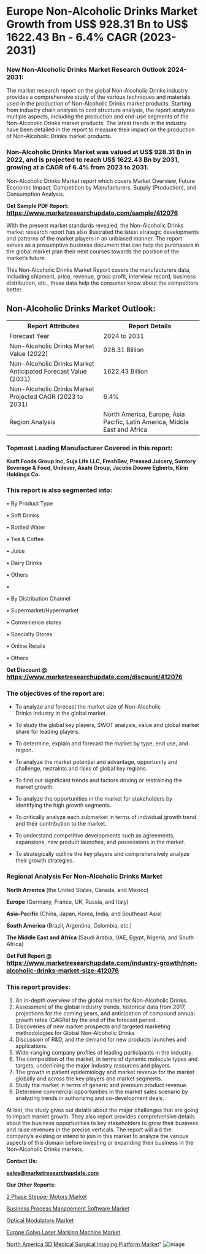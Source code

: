 # Europe Non-Alcoholic Drinks Market Growth from US$ 928.31 Bn to US$ 1622.43 Bn - 6.4% CAGR (2023-2031)

<strong><h3>New Non-Alcoholic Drinks Market Research Outlook 2024-2031:</h3></strong>

The market research report on the global Non-Alcoholic Drinks industry provides a comprehensive study of the various techniques and materials used in the production of Non-Alcoholic Drinks market products. Starting from industry chain analysis to cost structure analysis, the report analyzes multiple aspects, including the production and end-use segments of the Non-Alcoholic Drinks market products. The latest trends in the industry have been detailed in the report to measure their impact on the production of Non-Alcoholic Drinks market products.

<strong><h3>Non-Alcoholic Drinks Market was valued at US$ 928.31 Bn in 2022, and is projected to reach US$ 1622.43 Bn by 2031, growing at a CAGR of 6.4% from 2023 to 2031.</h3></strong>

Non-Alcoholic Drinks Market report which covers Market Overview, Future Economic Impact, Competition by Manufacturers, Supply (Production), and Consumption Analysis.

<strong>Get Sample PDF Report: <a href=https://www.marketresearchupdate.com/sample/412076><font size=3 color=#0000ff>https://www.marketresearchupdate.com/sample/412076</font></a></strong>

With the present market standards revealed, the Non-Alcoholic Drinks market research report has also illustrated the latest strategic developments and patterns of the market players in an unbiased manner. The report serves as a presumptive business document that can help the purchasers in the global market plan their next courses towards the position of the market’s future.

This Non-Alcoholic Drinks Market Report covers the manufacturers data, including shipment, price, revenue, gross profit, interview record, business distribution, etc., these data help the consumer know about the competitors better.

<html>
<body>

<h2>Non-Alcoholic Drinks Market Outlook:</h2>

<table>
  <tr>
    <th>Report Attributes</th>
    <th>Report Details</th>
  </tr>
  <tr>
    <td>Forecast Year</td>
    <td>2024 to 2031</td>
  </tr>
  <tr>
    <td>Non-Alcoholic Drinks Market Value (2022)</td>
    <td>928.31 Billion</td>
  </tr>
  <tr>
    <td>Non-Alcoholic Drinks Market Anticipated Forecast Value (2031)</td>
    <td>1622.43 Billion</td>
  </tr>
  <tr>
    <td>Non-Alcoholic Drinks Market Projected CAGR (2023 to 2031)</td>
    <td>6.4%</td>
  </tr>
  <tr>
    <td>Region Analysis</td>
    <td>North America, Europe, Asia Pacific, Latin America, Middle East and Africa</td>
  </tr>
</table>

</body>
</html>

<strong><h3>Topmost Leading Manufacturer Covered in this report:</h3></strong>

<strong>Kraft Foods Group Inc, Suja Life LLC, FreshBev, Pressed Juicery, Suntory Beverage & Food, Unilever, Asahi Group, Jacobs Douwe Egberts, Kirin Holdings Co.</strong>

<strong><h3>This report is also segmented into:</h3></strong>

• By Product Type 

• Soft Drinks

• Bottled Water

• Tea & Coffee

• Juice

• Dairy Drinks

• Others

• 

• By Distribution Channel 

• Supermarket/Hypermarket

• Convenience stores

• Specialty Stores

• Online Retails

• Others

<strong>Get Discount @ <a href=https://www.marketresearchupdate.com/discount/412076><font size=3 color=#0000ff>https://www.marketresearchupdate.com/discount/412076</font></a></strong>

<strong><h3>The objectives of the report are:</h3></strong>

- To analyze and forecast the market size of Non-Alcoholic Drinks Industry in the global market.

- To study the global key players, SWOT analysis, value and global market share for leading players.

- To determine, explain and forecast the market by type, end use, and region.

- To analyze the market potential and advantage, opportunity and challenge, restraints and risks of global key regions.

- To find out significant trends and factors driving or restraining the market growth.

- To analyze the opportunities in the market for stakeholders by identifying the high growth segments.

- To critically analyze each submarket in terms of individual growth trend and their contribution to the market.

- To understand competitive developments such as agreements, expansions, new product launches, and possessions in the market.

- To strategically outline the key players and comprehensively analyze their growth strategies.

<strong><h3>Regional Analysis For Non-Alcoholic Drinks Market</h3></strong>

<strong>North America</strong> (the United States, Canada, and Mexico)

<strong>Europe</strong> (Germany, France, UK, Russia, and Italy)

<strong>Asia-Pacific</strong> (China, Japan, Korea, India, and Southeast Asia)

<strong>South America</strong> (Brazil, Argentina, Colombia, etc.)

<strong>The Middle East and Africa</strong> (Saudi Arabia, UAE, Egypt, Nigeria, and South Africa)

<strong>Get Full Report @ <a href=https://www.marketresearchupdate.com/industry-growth/non-alcoholic-drinks-market-size-412076><font size=3 color=#0000ff>https://www.marketresearchupdate.com/industry-growth/non-alcoholic-drinks-market-size-412076</font></a></strong>

<strong><h3>This report provides:</h3></strong>
<ol>
  <li>An in-depth overview of the global market for Non-Alcoholic Drinks.</li>
  <li>Assessment of the global industry trends, historical data from 2017, projections for the coming years, and anticipation of compound annual growth rates (CAGRs) by the end of the forecast period.</li>
  <li>Discoveries of new market prospects and targeted marketing methodologies for Global Non-Alcoholic Drinks</li>
  <li>Discussion of R&amp;D, and the demand for new products launches and applications.</li>
  <li>Wide-ranging company profiles of leading participants in the industry.</li>
  <li>The composition of the market, in terms of dynamic molecule types and targets, underlining the major industry resources and players.</li>
  <li>The growth in patient epidemiology and market revenue for the market globally and across the key players and market segments.</li>
  <li>Study the market in terms of generic and premium product revenue.</li>
  <li>Determine commercial opportunities in the market sales scenario by analyzing trends in authorizing and co-development deals.</li>
</ol>

At last, the study gives out details about the major challenges that are going to impact market growth. They also report provides comprehensive details about the business opportunities to key stakeholders to grow their business and raise revenues in the precise verticals. The report will aid the company’s existing or intend to join in this market to analyze the various aspects of this domain before investing or expanding their business in the Non-Alcoholic Drinks markets.

<strong>Contact Us:</strong>

<strong>sales@marketresearchupdate.com</strong>

<strong>Our Other Reports:</strong>

<a href=https://www.linkedin.com/pulse/2-phase-stepper-motors-market-202-what-factors-drive>2 Phase Stepper Motors Market</a>

<a href=https://www.linkedin.com/pulse/business-process-management-software-market-size-analysis>Business Process Management Software Market</a>

<a href=https://www.linkedin.com/pulse/optical-modulators-market-report-2023-top-company-trends>Optical Modulators Market</a>

<a href=https://www.linkedin.com/pulse/europe-galvo-laser-marking-machine-market-size>Europe Galvo Laser Marking Machine Market</a>

<a href=https://www.linkedin.com/pulse/north-america-3d-medical-surgical-imaging-platform-market>North America 3D Medical Surgical Imaging Platform Market</a>"
![image](https://github.com/rutujamande/Market-Report-Analysis/assets/158454097/6ece90da-a5e1-42fc-bd70-caa7714d6a35)

